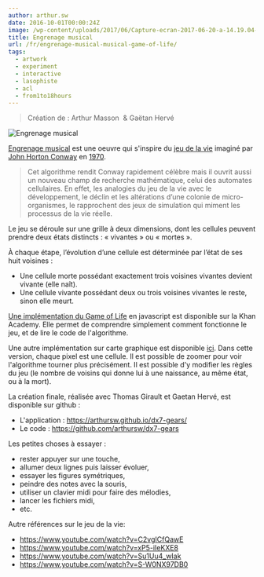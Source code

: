 ```yaml
---
author: arthur.sw
date: 2016-10-01T00:00:24Z
image: /wp-content/uploads/2017/06/Capture-ecran-2017-06-20-a-14.19.04-thumb.png
title: Engrenage musical
url: /fr/engrenage-musical-musical-game-of-life/
tags:
  - artwork
  - experiment
  - interactive
  - lasophiste
  - acl
  - from1to18hours
---
```


> Création de : Arthur Masson  & Gaëtan Hervé

![Engrenage musical](/wp-content/uploads/2017/06/Capture-ecran-2017-06-20-a-14.19.04.png)


[Engrenage musical](https://arthursw.github.io/dx7-gears/) est une oeuvre qui s'inspire du [jeu de la vie](https://fr.wikipedia.org/wiki/Jeu_de_la_vie) imaginé par [John Horton Conway](https://fr.wikipedia.org/wiki/John_Horton_Conway "John Horton Conway") en [1970](https://fr.wikipedia.org/wiki/1970 "1970").

> Cet algorithme rendit Conway rapidement célèbre mais il ouvrit aussi un nouveau champ de recherche mathématique, celui des automates cellulaires. En effet, les analogies du jeu de la vie avec le développement, le déclin et les altérations d’une colonie de micro-organismes, le rapprochent des jeux de simulation qui miment les processus de la vie réelle.

Le jeu se déroule sur une grille à deux dimensions, dont les cellules peuvent prendre deux états distincts : « vivantes » ou « mortes ».

À chaque étape, l’évolution d’une cellule est déterminée par l’état de ses huit voisines :

  * Une cellule morte possédant exactement trois voisines vivantes devient vivante (elle naît).
  * Une cellule vivante possédant deux ou trois voisines vivantes le reste, sinon elle meurt.

[Une implémentation du Game of Life](https://www.khanacademy.org/computer-programming/game-of-life/879123336) en javascript est disponible sur la Khan Academy. Elle permet de comprendre simplement comment fonctionne le jeu, et de lire le code de l'algorithme.

Une autre implémentation sur carte graphique est disponible [ici](http://xpl.github.io/expression/). Dans cette version, chaque pixel est une cellule. Il est possible de zoomer pour voir l'algorithme tourner plus précisément. Il est possible d'y modifier les règles du jeu (le nombre de voisins qui donne lui à une naissance, au même état, ou à la mort).

La création finale, réalisée avec Thomas Girault et Gaetan Hervé, est disponible sur github :

  * L'application : <https://arthursw.github.io/dx7-gears/>
  * Le code : <https://github.com/arthursw/dx7-gears>

Les petites choses à essayer :

  * rester appuyer sur une touche,
  * allumer deux lignes puis laisser évoluer,
  * essayer les figures symétriques,
  * peindre des notes avec la souris,
  * utiliser un clavier midi pour faire des mélodies,
  * lancer les fichiers midi,
  * etc.

Autre références sur le jeu de la vie:
 - https://www.youtube.com/watch?v=C2vgICfQawE
 - https://www.youtube.com/watch?v=xP5-iIeKXE8
 - https://www.youtube.com/watch?v=Su1Uu4_wIak
 - https://www.youtube.com/watch?v=S-W0NX97DB0
